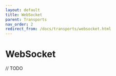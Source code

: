 ```yaml
---
layout: default
title: WebSocket
parent: Transports
nav_order: 2
redirect_from: /docs/transports/websocket.html
---
```


# WebSocket

// TODO
